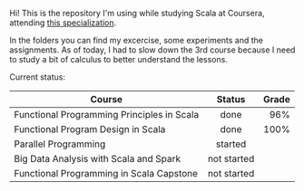 Hi! This is the repository I'm using while studying Scala at Coursera, attending [this specialization](https://www.coursera.org/specializations/scala).

In the folders you can find my excercise, some experiments and the assignments. As of today, I had to slow down the 3rd course because I need to study a bit of calculus to better understand the lessons.

Current status:

 Course        | Status           | Grade  |
| ------------- |:-------------:| -----:|
| Functional Programming Principles in Scala | done | 96% |
| Functional Program Design in Scala | done | 100% |
| Parallel Programming | started |     |
| Big Data Analysis with Scala and Spark | not started |     |
| Functional Programming in Scala Capstone | not started |     |
